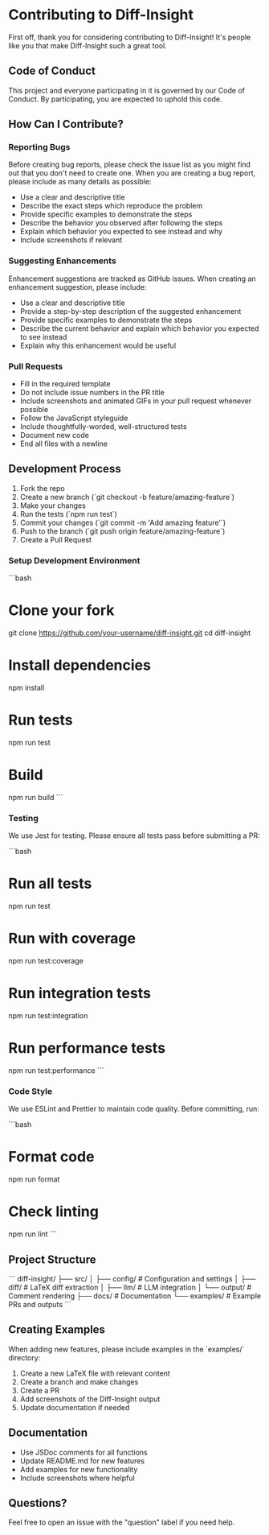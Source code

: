 # Contributing to Diff-Insight

First off, thank you for considering contributing to Diff-Insight! It's people like you that make Diff-Insight such a great tool.

## Code of Conduct

This project and everyone participating in it is governed by our Code of Conduct. By participating, you are expected to uphold this code.

## How Can I Contribute?

### Reporting Bugs

Before creating bug reports, please check the issue list as you might find out that you don't need to create one. When you are creating a bug report, please include as many details as possible:

* Use a clear and descriptive title
* Describe the exact steps which reproduce the problem
* Provide specific examples to demonstrate the steps
* Describe the behavior you observed after following the steps
* Explain which behavior you expected to see instead and why
* Include screenshots if relevant

### Suggesting Enhancements

Enhancement suggestions are tracked as GitHub issues. When creating an enhancement suggestion, please include:

* Use a clear and descriptive title
* Provide a step-by-step description of the suggested enhancement
* Provide specific examples to demonstrate the steps
* Describe the current behavior and explain which behavior you expected to see instead
* Explain why this enhancement would be useful

### Pull Requests

* Fill in the required template
* Do not include issue numbers in the PR title
* Include screenshots and animated GIFs in your pull request whenever possible
* Follow the JavaScript styleguide
* Include thoughtfully-worded, well-structured tests
* Document new code
* End all files with a newline

## Development Process

1. Fork the repo
2. Create a new branch (\`git checkout -b feature/amazing-feature\`)
3. Make your changes
4. Run the tests (\`npm run test\`)
5. Commit your changes (\`git commit -m 'Add amazing feature'\`)
6. Push to the branch (\`git push origin feature/amazing-feature\`)
7. Create a Pull Request

### Setup Development Environment

\`\`\`bash
# Clone your fork
git clone https://github.com/your-username/diff-insight.git
cd diff-insight

# Install dependencies
npm install

# Run tests
npm run test

# Build
npm run build
\`\`\`

### Testing

We use Jest for testing. Please ensure all tests pass before submitting a PR:

\`\`\`bash
# Run all tests
npm run test

# Run with coverage
npm run test:coverage

# Run integration tests
npm run test:integration

# Run performance tests
npm run test:performance
\`\`\`

### Code Style

We use ESLint and Prettier to maintain code quality. Before committing, run:

\`\`\`bash
# Format code
npm run format

# Check linting
npm run lint
\`\`\`

## Project Structure

\`\`\`
diff-insight/
├── src/
│   ├── config/      # Configuration and settings
│   ├── diff/        # LaTeX diff extraction
│   ├── llm/         # LLM integration
│   └── output/      # Comment rendering
├── docs/            # Documentation
└── examples/        # Example PRs and outputs
\`\`\`

## Creating Examples

When adding new features, please include examples in the \`examples/\` directory:

1. Create a new LaTeX file with relevant content
2. Create a branch and make changes
3. Create a PR
4. Add screenshots of the Diff-Insight output
5. Update documentation if needed

## Documentation

* Use JSDoc comments for all functions
* Update README.md for new features
* Add examples for new functionality
* Include screenshots where helpful

## Questions?

Feel free to open an issue with the "question" label if you need help.